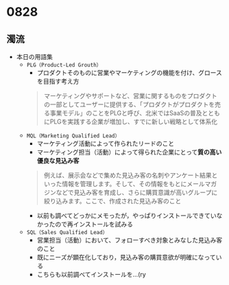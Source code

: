 # 0828

## 濁流

* 本日の用語集
  * `PLG（Product-Led Grouth）`
    * プロダクトそのものに営業やマーケティングの機能を付け、グロースを目指す考え方
    > マーケティングやサポートなど、営業に関するものをプロダクトの一部としてユーザーに提供する、「プロダクトがプロダクトを売る事業モデル」のことをPLGと呼び、北米ではSaaSの普及とともにPLGを実践する企業が増加し、すでに新しい戦略として体系化
  * `MQL（Marketing Qualified Lead）`
    * マーケティング活動によって作られたリードのこと
    * マーケティング担当（活動）によって得られた企業にとって**質の高い優良な見込み客**
    >例えば、展示会などで集めた見込み客の名刺やアンケート結果といった情報を管理します。そして、その情報をもとにメールマガジンなどで見込み客を育成し、さらに購買意識が高いグループに絞り込みます。ここで、作成された見込み客のこと
    * 以前も調べてどっかにメモったが，やっぱりインストールできていなかったので再インストールを試みる
  * `SQL（Sales Qualified Lead）`
    * 営業担当（活動）において、フォローすべき対象とみなした見込み客のこと
    * 既にニーズが顕在化しており，見込み客の購買意欲が明確になっている
    * こちらも以前調べてインストールを…(ry